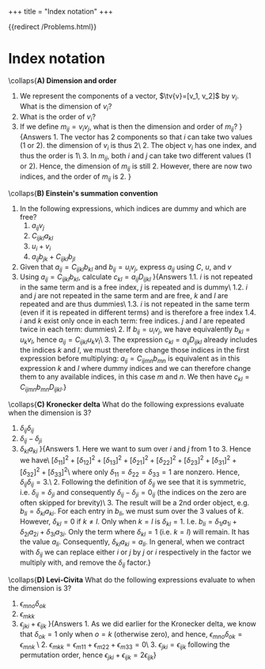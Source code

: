 +++
title = "Index notation"
+++

{{redirect /Problems.html}}

# Index notation
\collaps{**A) Dimension and order**
1. We represent the components of a vector, $\tv{v}=[v_1, v_2]$ by $v_i$. What is the dimension of $v_i$?
2. What is the order of $v_i$?
3. If we define $m_{ij}=v_i v_j$, what is then the dimension and order of $m_{ij}$?
}{Answers
1\. The vector has 2 components so that $i$ can take two values (1 or 2). the dimension of $v_i$ is thus 2\\
2\. The object $v_i$ has one index, and thus the order is 1\\
3\. In $m_{ij}$, both $i$ and $j$ can take two different values (1 or 2). Hence, the dimension of $m_{ij}$ is still 2. However, there are now two indices, and the order of $m_{ij}$ is 2.
}

\collaps{**B) Einstein's summation convention**
1. In the following expressions, which indices are dummy and which are free?
   1.  $a_{ij}v_j$
   2.  $C_{ijkl}a_{kl}$
   3.  $u_i + v_i$
   4.  $a_{ij}b_{jk} + C_{ijkl}b_{jl}$
2. Given that $a_{ij}=C_{ijkl}b_{kl}$ and $b_{ij}=u_i v_j$, express $a_{ij}$ using $C$, $u$, and $v$
3. Using $a_{ij}=C_{ijkl}b_{kl}$, calculate $c_{kl}=a_{ij}D_{ijkl}$
}{Answers
1.1\. $i$ is not repeated in the same term and is a free index, $j$ is repeated and is dummy\\
1.2\. $i$ and $j$ are not repeated in the same term and are free, $k$ and $l$ are repeated and are thus dummies\\
1.3\. $i$ is not repeated in the same term (even if it is repeated in different terms) and is therefore a free index
1.4\. $i$ and $k$ exist only once in each term: free indices. $j$ and $l$ are repeated twice in each term: dummies\\
2\. If $b_{ij}=u_i v_j$, we have equivalently $b_{kl}=u_k v_l$, hence $a_{ij}=C_{ijkl} u_k v_l$\\
3\. The expression $c_{kl}=a_{ij}D_{ijkl}$ already includes the indices $k$ and $l$, we must therefore change those indices in the first expression before multiplying: $a_{ij}=C_{ijmn}b_{mn}$ is equivalent as in this expression $k$ and $l$ where dummy indices and we can therefore change them to any available indices, in this case $m$ and $n$. We then have $c_{kl}=C_{ijmn}b_{mn}D_{ijkl}$.}

\collaps{**C) Kronecker delta**
What do the following expressions evaluate when the dimension is 3?
1.  $\delta_{ij}\delta_{ij}$
2.  $\delta_{ij} - \delta_{ji}$
3.  $\delta_{kl}a_{ki}$
}{Answers
1\. Here we want to sum over $i$ and $j$ from 1 to 3. Hence we have\\
$[\delta_{11}]^2 + [\delta_{12}]^2 + [\delta_{13}]^2 + [\delta_{21}]^2 + [\delta_{22}]^2 + [\delta_{23}]^2 + [\delta_{31}]^2 + [\delta_{32}]^2 + [\delta_{33}]^2$\\
where only $\delta_{11}=\delta_{22}=\delta_{33}=1$ are nonzero. Hence, $\delta_{ij}\delta_{ij}=3$.\\
2\. Following the definition of $\delta_{ij}$ we see that it is symmetric, i.e. $\delta_{ij}=\delta_{ji}$
and consequently $\delta_{ij}-\delta_{ji}=0_{ij}$ (the indices on the zero are often skipped for brevity)\\
3\. The result will be a 2nd order object, e.g. $b_{li}=\delta_{kl}a_{ki}$. For each entry in $b_{li}$, 
we must sum over the 3 values of $k$. However, $\delta_{kl}=0$ if $k\neq l$. Only when $k=l$ is $\delta_{kl}=1$. 
I.e. $b_{li} = \delta_{1l}a_{1i}+\delta_{2l}a_{2i}+\delta_{3l}a_{3i}$. Only the term where $\delta_{kl}=1$ (i.e. $k=l$) will remain. It has the value $a_{li}$. Consequently, $\delta_{kl}a_{ki}=a_{li}$. In general, when we contract with $\delta_{ij}$ we can replace either $i$ or $j$ by $j$ or $i$ respectively in the factor we multiply with, and remove the $\delta_{ij}$ factor.}

\collaps{**D) Levi-Civita**
What do the following expressions evaluate to when the dimension is 3?
1. $\epsilon_{mno}\delta_{ok}$
2. $\epsilon_{mkk}$
3. $\epsilon_{jki} + \epsilon_{ijk}$
}{Answers
1\. As we did earlier for the Kronecker delta, we know that $\delta_{ok}=1$ only when $o=k$ (otherwise zero),
and hence, $\epsilon_{mno}\delta_{ok}=\epsilon_{mnk}$ \\
2\. $\epsilon_{mkk} = \epsilon_{m11} + \epsilon_{m22} + \epsilon_{m33} = 0$\\
3\. $\epsilon_{jki} = \epsilon_{ijk}$ following the permutation order, hence $\epsilon_{jki}+\epsilon_{ijk}=2\epsilon_{ijk}$}